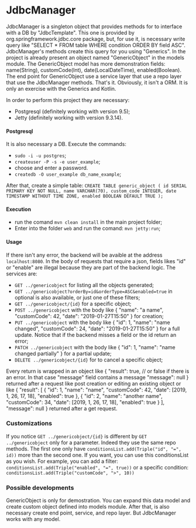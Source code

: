 # JdbcManager
JdbcManager is a singleton object that provides methods for to interface with a DB by "JdbcTemplate".
This one is provided by org.springframework.jdbc.core package, but, for use it, is necessary write query
like "SELECT * FROM table WHERE condition ORDER BY field ASC".
JdbcManager's methods create this query for you using "Generics".
In the project is already present an object named "GenericObject" in the models module.
The GenericObject model has more demonstration fields: name(String), customCode(Int), date(LocalDateTime), enabled(Boolean).
The end point for GenericObject use a service layer that use a repo layer that use the JdbcManager methods.
That's it.
Obviously, it isn't a ORM. It is only an exercise with the Generics and Kotlin.

In order to perform this project they are necessary:
- Postgresql (definitely working with version 9.5);
- Jetty (definitely working with version 9.3.14).

#### Postgresql
It is also necessary a DB.
Execute the commands:
- `sudo -i -u postgres`;
- `createuser -P -s -e user_example`;
- choose and enter a password.
- `createdb -O user_example db_name_example`;

After that, create a simple table:
`CREATE TABLE generic_object (
    id SERIAL PRIMARY KEY NOT NULL,
    name VARCHAR(70),
    custom_code INTEGER,
    date TIMESTAMP WITHOUT TIME ZONE,
    enabled BOOLEAN DEFAULT TRUE
);`

#### Execution
- run the comand `mvn clean install` in the main project folder;
- Enter into the folder `web` and run the comand: `mvn jetty:run`;

#### Usage
If there isn't any error, the backend will be avaible at the address `localhost:8080`.
In the body of requests that require a json, fields likes "id" or "enable" are illegal because they are part of the backend logic.
The services are:
- `GET ../genericobject` for listing all the objects generated;
- `GET ../genericobject?orderBy=id&orderType=ASC&enabled=true` in optional is also available, or just one of these filters;
- `GET ../genericobject/{id}` for a specific object;
- `POST ../genericobject` with the body like
    {
        "name": "a name",
        "customCode": 42,
        "date": "2019-01-27T15:50"
    }
    for creation;
- `PUT ../genericobject` with the body like
    {
        "id": 1,
        "name": "name changed",
        "customCode": 24,
        "date": "2019-01-27T15:50"
    }
    for a full update. Notice that if the backend misses a field or the id return an error;
- `PATCH ../genericobject` with the body like
    {
        "id": 1,
        "name": "name changed partially"
    }
    for a partial update;
- `DELETE ../genericobject/{id}` for to cancel a specific object;

Every return is wrapped in an object like
{
    "result": true, // or false if there is an error. In that case "message" field contains a message
    "message": null
}
returned after a request like post creation or editing an existing object or like
{
    "result": [
        {
            "id": 1,
            "name": "name",
            "customCode": 42,
            "date": [2019, 1, 26, 17, 18],
            "enabled": true
        },
        {
            "id": 2,
            "name": "another name",
            "customCode": 34,
            "date": [2019, 1, 26, 17, 18],
            "enabled": true
        }
    ],
    "message": null
}
returned after a get request.

### Customizations
If you notice `GET ../genericobject/{id}` is different by `GET ../genericobject` only for a parameter.
Indeed they use the same repo methods. The first one only have `conditionsList.add(Triple("id", "=", id))` more than the second one.
If you want, you can use this conditionsList as you wish.
For example, you can add a filter:
`conditionsList.add(Triple("enabled", "=", true))`
or a specific condition:
`conditionsList.add(Triple("customCode", ">", 10))`

### Possible developments
GenericObject is only for demostration.
You can expand this data model and create custom object defined into models module.
After that, is also necessary create end point, service, and repo layer.
But JdbcManager works with any model.